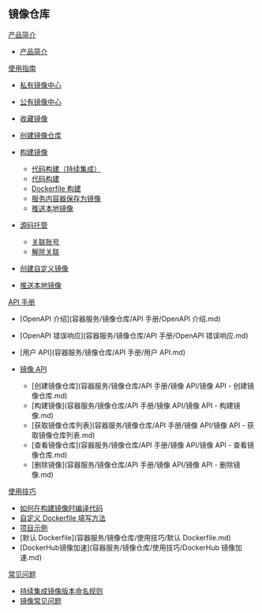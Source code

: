 ## 镜像仓库

[产品简介]()
 
  * [产品简介](容器服务/镜像仓库/产品简介/镜像仓库产品简介.md)

[使用指南]()

  * [私有镜像中心](容器服务/镜像仓库/使用指南/私有镜像中心.md)
  * [公有镜像中心](容器服务/镜像仓库/使用指南/公有镜像中心.md)
  * [收藏镜像](容器服务/镜像仓库/使用指南/收藏镜像.md)
  * [创建镜像仓库](容器服务/镜像仓库/使用指南/创建镜像仓库.md)
  * [构建镜像]()

    * [代码构建（持续集成）](容器服务/镜像仓库/使用指南/构建镜像/代码构建镜像-持续集成.md)
    * [代码构建](容器服务/镜像仓库/使用指南/构建镜像/代码构建镜像.md)
    * [Dockerfile 构建](容器服务/镜像仓库/使用指南/构建镜像/Dockerfile构建镜像.md)
    * [服务内容器保存为镜像](容器服务/镜像仓库/使用指南/构建镜像/服务内容器保存为镜像.md)
    * [推送本地镜像](容器服务/镜像仓库/使用指南/构建镜像/推送本地镜像.md)
  * [源码托管]()

    * [关联账号](容器服务/镜像仓库/使用指南/源码托管/源码托管-关联账号.md)
    * [解除关联](容器服务/镜像仓库/使用指南/源码托管/源码托管-解除关联.md)
  * [创建自定义镜像](容器服务/镜像仓库/使用指南/创建自定义镜像.md)
  * [推送本地镜像](容器服务/镜像仓库/使用指南/推送本地镜像.md)

[API 手册]()

* [OpenAPI 介绍](容器服务/镜像仓库/API 手册/OpenAPI 介绍.md)
* [OpenAPI 错误响应](容器服务/镜像仓库/API 手册/OpenAPI 错误响应.md)
* [用户 API](容器服务/镜像仓库/API 手册/用户 API.md)
* [镜像 API]()

  * [创建镜像仓库](容器服务/镜像仓库/API 手册/镜像 API/镜像 API - 创建镜像仓库.md)
  * [构建镜像](容器服务/镜像仓库/API 手册/镜像 API/镜像 API - 构建镜像.md)
  * [获取镜像仓库列表](容器服务/镜像仓库/API 手册/镜像 API/镜像 API - 获取镜像仓库列表.md)
  * [查看镜像仓库](容器服务/镜像仓库/API 手册/镜像 API/镜像 API - 查看镜像仓库.md)
  * [删除镜像](容器服务/镜像仓库/API 手册/镜像 API/镜像 API - 删除镜像.md)

[使用技巧]()

* [如何在构建镜像时编译代码](容器服务/镜像仓库/使用技巧/如何在构建镜像时编译代码.md)
* [自定义 Dockerfile 填写方法](容器服务/镜像仓库/使用技巧/自定义Dockerfile填写方法.md)
* [项目示例](容器服务/镜像仓库/使用技巧/项目示例.md)
* [默认 Dockerfile](容器服务/镜像仓库/使用技巧/默认 Dockerfile.md)
* [DockerHub镜像加速](容器服务/镜像仓库/使用技巧/DockerHub 镜像加速.md)

[常见问题]()

  * [持续集成镜像版本命名规则](容器服务/镜像仓库/常见问题/持续集成镜像版本命名规则.md)
  * [镜像常见问题](容器服务/镜像仓库/常见问题/镜像仓库常见问题.md)